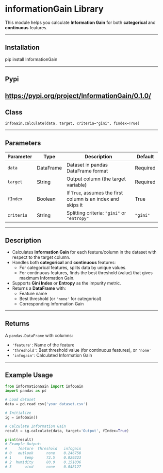 # informationGain Library

This module helps you calculate **Information Gain** for both **categorical** and **continuous** features.

---
## Installation
pip install InformationGain

---
## Pypi
https://pypi.org/project/InformationGain/0.1.0/
---

## Class  
`infoGain.calculate(data, target, criteria="gini", fIndex=True)`

---

## Parameters

| Parameter  | Type      | Description                                                      | Default |
|------------|-----------|------------------------------------------------------------------|---------|
| `data`     | DataFrame | Dataset in pandas DataFrame format                              | Required |
| `target`   | String    | Output column (the target variable)                             | Required |
| `fIndex`   | Boolean   | If `True`, assumes the first column is an index and skips it     | True     |
| `criteria` | String    | Splitting criteria: `"gini"` or `"entropy"`                     | `"gini"` |

---

## Description

- Calculates **Information Gain** for each feature/column in the dataset with respect to the target column.
- Handles both **categorical** and **continuous** features:
  - For categorical features, splits data by unique values.
  - For continuous features, finds the best threshold (value) that gives maximum Information Gain.
- Supports **Gini Index** or **Entropy** as the impurity metric.
- Returns a **DataFrame** with:
  - Feature name
  - Best threshold (or `'none'` for categorical)
  - Corresponding Information Gain

---

## Returns

A `pandas.DataFrame` with columns:
- `'feature'`: Name of the feature
- `'threshold'`: Best threshold value (for continuous features), or `'none'`
- `'infogain'`: Calculated Information Gain

---

## Example Usage

```python
from informationGain import infoGain
import pandas as pd

# Load dataset
data = pd.read_csv('your_dataset.csv')

# Initialize
ig = infoGain()

# Calculate Information Gain
result = ig.calculate(data, target='Output', fIndex=True)

print(result)
# Example Output:
#     feature  threshold   infogain
# 0   outlook      none    0.246750
# 1      temp      72.5    0.029223
# 2  humidity      80.0    0.151836
# 3      wind      none    0.048127
